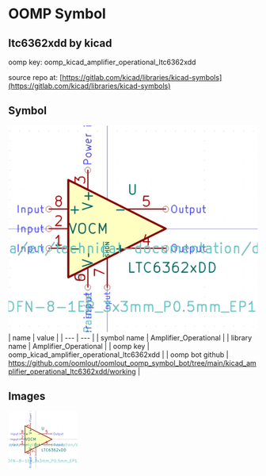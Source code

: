 # OOMP Symbol  
## ltc6362xdd  by kicad  
  
oomp key: oomp_kicad_amplifier_operational_ltc6362xdd  
  
source repo at: [https://gitlab.com/kicad/libraries/kicad-symbols](https://gitlab.com/kicad/libraries/kicad-symbols)  
## Symbol  
  
[![working.png](working_600.png)](working.png)  
| name | value | 
| --- | --- | 
| symbol name | Amplifier_Operational | 
| library name | Amplifier_Operational | 
| oomp key | oomp_kicad_amplifier_operational_ltc6362xdd | 
| oomp bot github | https://github.com/oomlout/oomlout_oomp_symbol_bot/tree/main/kicad_amplifier_operational_ltc6362xdd/working | 
## Images  
  
[![working.png](working_140.png)](working.png)  
